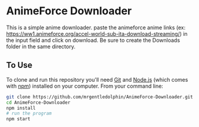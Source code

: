 # AnimeForce Downloader

This is a simple anime downloader. paste the animeforce anime links (ex: https://ww1.animeforce.org/accel-world-sub-ita-download-streaming/) in the input field and click on download.
Be sure to create the Downloads folder in the same directory.

## To Use

To clone and run this repository you'll need [Git](https://git-scm.com) and [Node.js](https://nodejs.org/en/download/) (which comes with [npm](http://npmjs.com)) installed on your computer. From your command line:

```bash
git clone https://github.com/mrgentledolphin/AnimeForce-Downloader.git
cd AnimeForce-Downloader
npm install
# run the program
npm start
```

